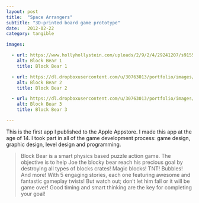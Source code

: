 ```yaml
---
layout: post
title:  "Space Arrangers"
subtitle: "3D-printed board game prototype"
date:   2012-02-22
category: tangible

images:

  - url: https://www.hollyhollystein.com/uploads/2/9/2/4/29241207/s915574541741668849_p10_i12_w2560.jpeg
    alt: Block Bear 1
    title: Block Bear 1

  - url: https://dl.dropboxusercontent.com/u/30763013/portfolio/images/mobile/block%20bear/screen480x480%20%281%29.jpeg
    alt: Block Bear 2
    title: Block Bear 2

  - url: https://dl.dropboxusercontent.com/u/30763013/portfolio/images/mobile/block%20bear/screen480x480%20%282%29.jpeg
    alt: Block Bear 3
    title: Block Bear 3

---
```

This is the first app I published to the Apple Appstore. I made this app  at the age of 14. I took part in all of the game development process: game design, graphic design, level design and programming.

>Block Bear is a smart physics based puzzle action game. The objective is to help Joe the blocky bear reach his precious goal by destroying all types of blocks crates! Magic blocks! TNT! Bubbles! And more! With 5 engaging stories, each one featuring awesome and fantastic gameplay twists! But watch out; don’t let him fall or it will be game over! Good timing and smart thinking are the key for completing your goal!